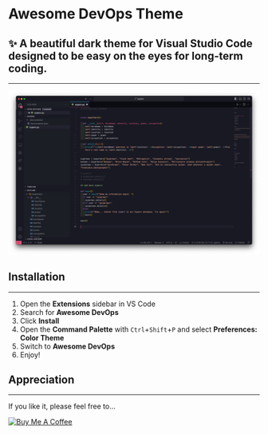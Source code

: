 # Awesome DevOps Theme

## ✨ A beautiful dark theme for Visual Studio Code designed to be easy on the eyes for long-term coding.

---

![Awesome Devops Theme](./images/Screenshot_half.png)


## Installation

---

1. Open the **Extensions** sidebar in VS Code
2. Search for **Awesome DevOps**
3. Click **Install**
4. Open the **Command Palette** with `Ctrl`+`Shift`+`P` and select **Preferences: Color Theme**
5. Switch to **Awesome DevOps**
6. Enjoy!  
  
  

## Appreciation

---

If you like it, please feel free to...

<a href="https://www.buymeacoffee.com/d0dz" target="_blank"><img src="https://cdn.buymeacoffee.com/buttons/v2/default-yellow.png" alt="Buy Me A Coffee" style="height: 60px !important;width: 217px !important;" ></a>
